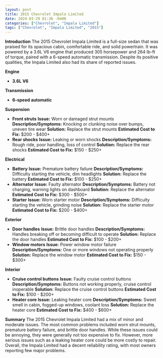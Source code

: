 ```yaml
---
layout: post
title: 2015 Chevrolet Impala Limited
date: 2024-03-29 01:38 -0400
categories: ["Chevrolet", "Impala Limited"]
tags: ["Chevrolet", "Impala Limited", "2015"]
---
```

**Introduction**
The 2015 Chevrolet Impala Limited is a full-size sedan that was praised for its spacious cabin, comfortable ride, and solid powertrain. It was powered by a 3.6L V6 engine that produced 305 horsepower and 264 lb-ft of torque, paired with a 6-speed automatic transmission. Despite its positive qualities, the Impala Limited also had its share of reported issues.

**Engine**
* **3.6L V6**

**Transmission**
* **6-speed automatic**

**Suspension**
* **Front struts**
 **Issue:** Worn or damaged strut mounts
 **Description/Symptoms:** Knocking or clunking noise over bumps, uneven tire wear
 **Solution:** Replace the strut mounts
 **Estimated Cost to Fix:** $200 - $400+
* **Rear shocks**
 **Issue:** Leaking or worn shocks
 **Description/Symptoms:** Rough ride, poor handling, loss of control
 **Solution:** Replace the rear shocks
 **Estimated Cost to Fix:** $150 - $250+

**Electrical**
* **Battery**
 **Issue:** Premature battery failure
 **Description/Symptoms:** Difficulty starting the vehicle, dim headlights
 **Solution:** Replace the battery
 **Estimated Cost to Fix:** $100 - $250+
* **Alternator**
 **Issue:** Faulty alternator
 **Description/Symptoms:** Battery not charging, warning lights on dashboard
 **Solution:** Replace the alternator
 **Estimated Cost to Fix:** $300 - $500+
* **Starter**
 **Issue:** Worn starter motor
 **Description/Symptoms:** Difficulty starting the vehicle, grinding noise
 **Solution:** Replace the starter motor
 **Estimated Cost to Fix:** $200 - $400+

**Exterior**
* **Door handles**
 **Issue:** Brittle door handles
 **Description/Symptoms:** Handles breaking off or becoming difficult to operate
 **Solution:** Replace the door handles
 **Estimated Cost to Fix:** $100 - $200+
* **Window motors**
 **Issue:** Power window motor failure
 **Description/Symptoms:** One or more windows not operating properly
 **Solution:** Replace the window motor
 **Estimated Cost to Fix:** $150 - $300+

**Interior**
* **Cruise control buttons**
 **Issue:** Faulty cruise control buttons
 **Description/Symptoms:** Buttons not working properly, cruise control inoperable
 **Solution:** Replace the cruise control buttons
 **Estimated Cost to Fix:** $100 - $200+
* **Heater core**
 **Issue:** Leaking heater core
 **Description/Symptoms:** Sweet smell in cabin, fogged-up windows, coolant loss
 **Solution:** Replace the heater core
 **Estimated Cost to Fix:** $400 - $600+

**Summary**
The 2015 Chevrolet Impala Limited had a mix of minor and moderate issues. The most common problems included worn strut mounts, premature battery failure, and brittle door handles. While these issues could be annoying, they were generally not too expensive to fix. However, more serious issues such as a leaking heater core could be more costly to repair. Overall, the Impala Limited had a decent reliability rating, with most owners reporting few major problems.
